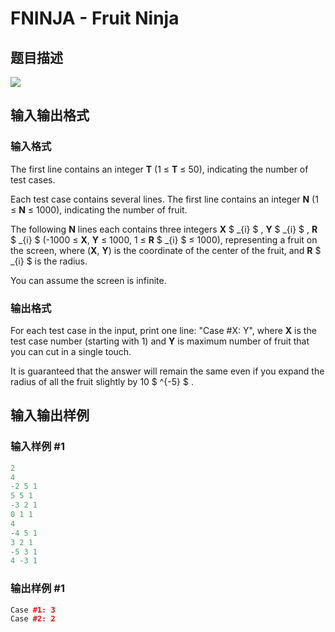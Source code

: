 # FNINJA - Fruit Ninja

## 题目描述

![](https://cdn.luogu.com.cn/upload/vjudge_pic/SP9940/848768f212e324542d60f58c0f53ee1977178157.png)

## 输入输出格式

### 输入格式

The first line contains an integer **T** (1 ≤ **T** ≤ 50), indicating the number of test cases.

Each test case contains several lines. The first line contains an integer **N** (1 ≤ **N** ≤ 1000), indicating the number of fruit.

The following **N** lines each contains three integers **X** $ _{i} $ , **Y** $ _{i} $ , **R** $ _{i} $ (-1000 ≤ **X**, **Y** ≤ 1000, 1 ≤ **R** $ _{i} $ ≤ 1000), representing a fruit on the screen, where (**X**, **Y**) is the coordinate of the center of the fruit, and **R** $ _{i} $ is the radius.

You can assume the screen is infinite.

### 输出格式

For each test case in the input, print one line: "Case #X: Y", where **X** is the test case number (starting with 1) and **Y** is maximum number of fruit that you can cut in a single touch.

It is guaranteed that the answer will remain the same even if you expand the radius of all the fruit slightly by 10 $ ^{-5} $ .

## 输入输出样例

### 输入样例 #1

```cpp
2
4
-2 5 1
5 5 1
-3 2 1
0 1 1
4
-4 5 1
3 2 1
-5 3 1
4 -3 1
```


### 输出样例 #1

```cpp
Case #1: 3
Case #2: 2
```


